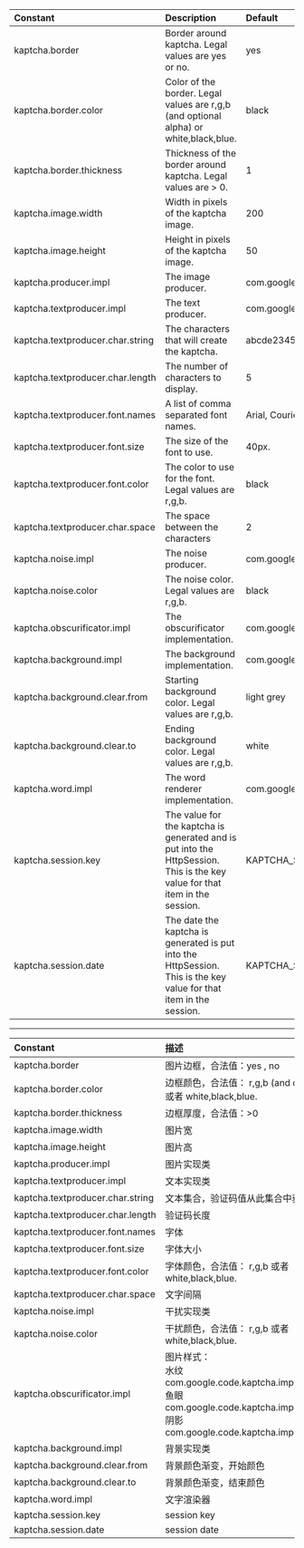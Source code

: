 | Constant | Description | Default | 
|:-------------|:----------------|:------------|
| kaptcha.border | Border around kaptcha. Legal values are yes or no. | yes | 
| kaptcha.border.color | Color of the border. Legal values are r,g,b (and optional alpha) or white,black,blue. | black | 
| kaptcha.border.thickness | Thickness of the border around kaptcha. Legal values are > 0. | 1 | 
| kaptcha.image.width | Width in pixels of the kaptcha image. | 200 | 
| kaptcha.image.height | Height in pixels of the kaptcha image. | 50 | 
| kaptcha.producer.impl | The image producer. | com.google.code.kaptcha.impl.DefaultKaptcha | 
| kaptcha.textproducer.impl | The text producer. | com.google.code.kaptcha.text.impl.DefaultTextCreator | 
| kaptcha.textproducer.char.string | The characters that will create the kaptcha. | abcde2345678gfynmnpwx | 
| kaptcha.textproducer.char.length | The number of characters to display. | 5 | 
| kaptcha.textproducer.font.names | A list of comma separated font names. | Arial, Courier | 
| kaptcha.textproducer.font.size | The size of the font to use. | 40px. | 
| kaptcha.textproducer.font.color | The color to use for the font. Legal values are r,g,b. | black | 
| kaptcha.textproducer.char.space | The space between the characters | 2 | 
| kaptcha.noise.impl | The noise producer. | com.google.code.kaptcha.impl.DefaultNoise | 
| kaptcha.noise.color | The noise color. Legal values are r,g,b. | black | 
| kaptcha.obscurificator.impl | The obscurificator implementation. | com.google.code.kaptcha.impl.WaterRipple | 
| kaptcha.background.impl | The background implementation. | com.google.code.kaptcha.impl.DefaultBackground | 
| kaptcha.background.clear.from | Starting background color. Legal values are r,g,b. | light grey | 
| kaptcha.background.clear.to | Ending background color. Legal values are r,g,b. | white | 
| kaptcha.word.impl | The word renderer implementation. | com.google.code.kaptcha.text.impl.DefaultWordRenderer | 
| kaptcha.session.key | The value for the kaptcha is generated and is put into the HttpSession. This is the key value for that item in the session. | KAPTCHA_SESSION_KEY | 
| kaptcha.session.date | The date the kaptcha is generated is put into the HttpSession. This is the key value for that item in the session. | KAPTCHA_SESSION_DATE |

---

| Constant | 描述 | 默认值|
|:-------------|:----------------|:------------|
| kaptcha.border | 图片边框，合法值：yes , no | yes|
| kaptcha.border.color | 边框颜色，合法值： r,g,b (and optional alpha) 或者 white,black,blue. | black|
| kaptcha.border.thickness | 边框厚度，合法值：>0 | 1|
| kaptcha.image.width | 图片宽 | 200|
| kaptcha.image.height | 图片高 | 50|
| kaptcha.producer.impl | 图片实现类 | com.google.code.kaptcha.impl.DefaultKaptcha|
| kaptcha.textproducer.impl | 文本实现类 | com.google.code.kaptcha.text.impl.DefaultTextCreator|
| kaptcha.textproducer.char.string | 文本集合，验证码值从此集合中获取 | abcde2345678gfynmnpwx|
| kaptcha.textproducer.char.length | 验证码长度 | 5|
| kaptcha.textproducer.font.names | 字体 | Arial, Courier|
| kaptcha.textproducer.font.size | 字体大小 | 40px|
| kaptcha.textproducer.font.color | 字体颜色，合法值： r,g,b  或者 white,black,blue. | black|
| kaptcha.textproducer.char.space | 文字间隔 | 2|
| kaptcha.noise.impl | 干扰实现类 | com.google.code.kaptcha.impl.DefaultNoise|
| kaptcha.noise.color | 干扰颜色，合法值： r,g,b 或者 white,black,blue. | black|
| kaptcha.obscurificator.impl | 图片样式：<br>水纹com.google.code.kaptcha.impl.WaterRipple<br>鱼眼com.google.code.kaptcha.impl.FishEyeGimpy<br> 阴影com.google.code.kaptcha.impl.ShadowGimpy | com.google.code.kaptcha.impl.WaterRipple|
| kaptcha.background.impl | 背景实现类 | com.google.code.kaptcha.impl.DefaultBackground|
| kaptcha.background.clear.from | 背景颜色渐变，开始颜色 | light grey|
| kaptcha.background.clear.to | 背景颜色渐变，结束颜色 | white|
| kaptcha.word.impl | 文字渲染器 | com.google.code.kaptcha.text.impl.DefaultWordRenderer|
| kaptcha.session.key | session key | KAPTCHA_SESSION_KEY|
| kaptcha.session.date | session date | KAPTCHA_SESSION_DATE|